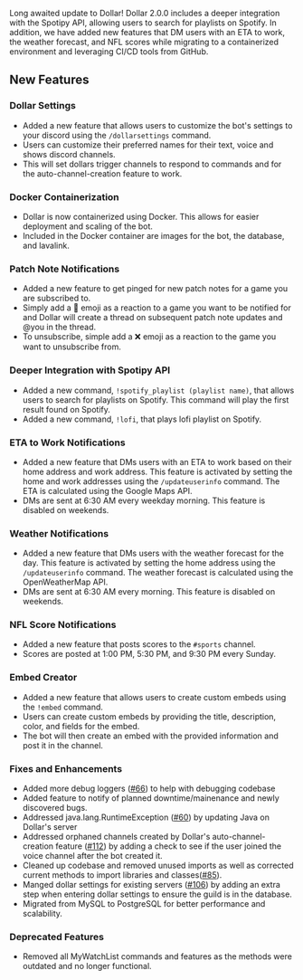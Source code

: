 Long awaited update to Dollar! Dollar 2.0.0 includes a deeper integration with the Spotipy API, allowing users to search for playlists on Spotify. In addition, we have added new features that DM users with an ETA to work, the weather forecast, and NFL scores while migrating to a containerized environment and leveraging CI/CD tools from GitHub. 

## New Features

### Dollar Settings

- Added a new feature that allows users to customize the bot's settings to your discord using the `/dollarsettings` command.
- Users can customize their preferred names for their text, voice and shows discord channels.
- This will set dollars trigger channels to respond to commands and for the auto-channel-creation feature to work.

### Docker Containerization

- Dollar is now containerized using Docker. This allows for easier deployment and scaling of the bot.
- Included in the Docker container are images for the bot, the database, and lavalink.

### Patch Note Notifications

- Added a new feature to get pinged for new patch notes for a game you are subscribed to.
- Simply add a 🔔 emoji as a reaction to a game you want to be notified for and Dollar will create a thread on subsequent patch note updates and @you in the thread.
- To unsubscribe, simple add a ❌ emoji as a reaction to the game you want to unsubscribe from.

### Deeper Integration with Spotipy API

- Added a new command, `!spotify_playlist (playlist name)`, that allows users to search for playlists on Spotify. This command will play the first result found on Spotify.
- Added a new command, `!lofi`, that plays lofi playlist on Spotify.

### ETA to Work Notifications

- Added a new feature that DMs users with an ETA to work based on their home address and work address. This feature is activated by setting the home and work addresses using the `/updateuserinfo` command. The ETA is calculated using the Google Maps API.
- DMs are sent at 6:30 AM every weekday morning. This feature is disabled on weekends.

### Weather Notifications

- Added a new feature that DMs users with the weather forecast for the day. This feature is activated by setting the home address using the `/updateuserinfo` command. The weather forecast is calculated using the OpenWeatherMap API.
- DMs are sent at 6:30 AM every morning. This feature is disabled on weekends.

### NFL Score Notifications

- Added a new feature that posts scores to the `#sports` channel.
- Scores are posted at 1:00 PM, 5:30 PM, and 9:30 PM every Sunday.

### Embed Creator

- Added a new feature that allows users to create custom embeds using the `!embed` command.
- Users can create custom embeds by providing the title, description, color, and fields for the embed.
- The bot will then create an embed with the provided information and post it in the channel.

### Fixes and Enhancements

- Added more debug loggers ([#66](https://github.com/aaronrai24/DollarDiscordBot/issues/66)) to help with debugging codebase
- Added feature to notify of planned downtime/mainenance and newly discovered bugs. 
- Addressed java.lang.RuntimeException ([#60](https://github.com/aaronrai24/DollarDiscordBot/issues/60)) by updating Java on Dollar's server
- Addressed orphaned channels created by Dollar's auto-channel-creation feature ([#112](https://github.com/aaronrai24/DollarDiscordBot/issues/112)) by adding a check to see if the user joined the voice channel after the bot created it.
- Cleaned up codebase and removed unused imports as well as corrected current methods to import libraries and classes([#85](https://github.com/aaronrai24/DollarDiscordBot/issues/85)).
- Manged dollar settings for existing servers ([#106](https://github.com/aaronrai24/DollarDiscordBot/issues/106)) by adding an extra step when entering dollar settings to ensure the guild is in the database.
- Migrated from MySQL to PostgreSQL for better performance and scalability.


### Deprecated Features

- Removed all MyWatchList commands and features as the methods were outdated and no longer functional.